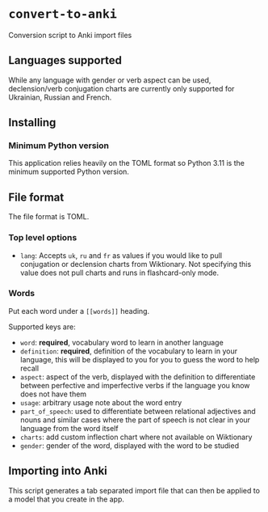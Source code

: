 # `convert-to-anki`

Conversion script to Anki import files

## Languages supported

While any language with gender or verb aspect can be used, declension/verb conjugation
charts are currently only supported for Ukrainian, Russian and French.

## Installing

### Minimum Python version
This application relies heavily on the TOML format so Python 3.11 is the minimum
supported Python version.

## File format

The file format is TOML. 

### Top level options

* `lang`: Accepts `uk`, `ru` and `fr` as values if you would like to pull conjugation
or declension charts from Wiktionary. Not specifying this value does not pull charts
and runs in flashcard-only mode.

### Words

Put each word under a `[[words]]` heading.

Supported keys are:
* `word`: **required**, vocabulary word to learn in another language
* `definition`: **required**, definition of the vocabulary to learn in your language,
this will be displayed to you for you to guess the word to help recall
* `aspect`: aspect of the verb, displayed with the definition to differentiate between
perfective and imperfective verbs if the language you know does not have them
* `usage`: arbitrary usage note about the word entry
* `part_of_speech`: used to differentiate between relational adjectives and nouns and
similar cases where the part of speech is not clear in your language from the word
itself
* `charts`: add custom inflection chart where not available on Wiktionary
* `gender`: gender of the word, displayed with the word to be studied

## Importing into Anki

This script generates a tab separated import file that can then be applied to a model that you create in the app.
